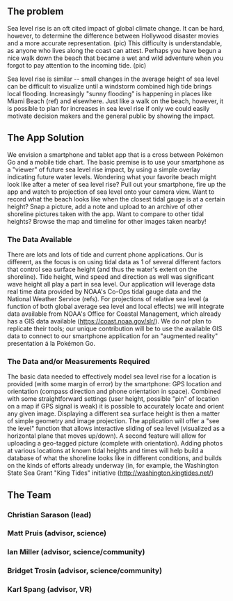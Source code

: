 ## The problem

Sea level rise is an oft cited impact of global climate change. It can be hard, however, to 
determine the difference between Hollywood disaster movies and a more accurate representation. (pic)
This difficulty is understandable, as anyone who lives along the coast can attest. Perhaps you have
begun a nice walk down the beach that became a wet and wild adventure when you forgot to pay attention
to the incoming tide. (pic)

Sea level rise is similar -- small changes in the average height of sea level can be difficult to 
visualize until a windstorm combined high tide brings local flooding. Increasingly "sunny flooding" 
is happening in places like Miami Beach (ref) and elsewhere. Just like a walk on the beach, however, 
it is possible to plan for increases in sea level rise if only we could easily motivate decision 
makers and the general public by showing the impact. 

## The App Solution
We envision a smartphone and tablet app that is a cross between Pokémon Go and a mobile tide chart. 
The basic premise is to use your smartphone as a "viewer" of future sea level rise impact, by using 
a simple overlay indicating future water levels. Wondering what your favorite beach might look like 
after a meter of sea level rise? Pull out your smartphone, fire up the app and watch to projection of 
sea level onto your camera view. Want to record what the beach looks like when the 
closest tidal gauge is at a certain height? Snap a picture, add a note and upload to an archive of 
other shoreline pictures taken with the app. Want to compare to other tidal heights? Browse the map and
timeline for other images taken nearby!

### The Data Available
There are lots and lots of tide and current phone applications. Our is different, as the focus is on
using tidal data as 1 of several different factors that control sea surface height (and thus the water's
extent on the shoreline). Tide height, wind speed and direction as well was significant wave height all 
play a part in sea level. Our application will leverage data real time data provided by NOAA's Co-Ops 
tidal gauge data and the National Weather Service (refs). For projections of relative sea level (a function of
both global average sea level and local effects) we will integrate data available from NOAA's Office for
Coastal Management, which already has a GIS data available (https://coast.noaa.gov/slr/). We do *not* 
plan to replicate their tools; our unique contribution will be to use the available GIS data to connect
to our smartphone application for an "augmented reality" presentation á la Pokémon Go.

### The Data and/or Measurements Required
The basic data needed to effectively model sea level rise for a location is provided (with some margin of error)
by the smartphone: GPS location and orientation (compass direction and phone orientation in space). Combined
with some straightforward settings (user height, possible "pin" of location on a map if GPS signal is weak)
it is possible to accurately locate and orient any given image. Displaying a different sea surface height
is then a matter of simple geometry and image projection. The application will offer a "see the level" function 
that allows interactive sliding of sea level (visualized as a horizontal plane that moves up/down). A second
feature will allow for uploading a geo-tagged picture (complete with orientation). Adding photos at various 
locations at known tidal heights and times will help build a database of what the shoreline looks like 
in different conditions, and builds on the kinds of efforts already underway (in, for example, the Washington 
State Sea Grant "King Tides" initiative (http://washington.kingtides.net/)

## The Team
### Christian Sarason (lead)
### Matt Pruis (advisor, science)
### Ian Miller (advisor, science/community)
### Bridget Trosin (advisor, science/community)
### Karl Spang (advisor, VR)
### 
